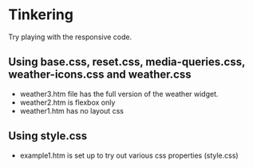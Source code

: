 # Tinkering

Try playing with the responsive code.

## Using base.css, reset.css, media-queries.css, weather-icons.css and weather.css

- weather3.htm file has the full version of the weather widget.
- weather2.htm is flexbox only
- weather1.htm has no layout css

## Using style.css

- example1.htm is set up to try out various css properties (style.css)

